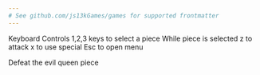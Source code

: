 ```yaml
---
# See github.com/js13kGames/games for supported frontmatter
---
```

Keyboard Controls
1,2,3 keys to select a piece
While piece is selected
z to attack
x to use special
Esc to open menu

Defeat the evil queen piece